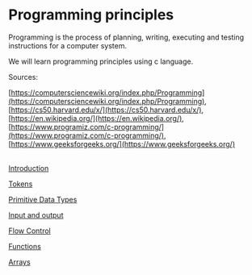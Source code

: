 # Programming principles

Programming is the process of planning, writing, executing and testing instructions for a computer system.

We will learn programming principles using c language.

Sources:

[https://computersciencewiki.org/index.php/Programming](https://computersciencewiki.org/index.php/Programming),
[https://cs50.harvard.edu/x/](https://cs50.harvard.edu/x/),
[https://en.wikipedia.org/](https://en.wikipedia.org/),
[https://www.programiz.com/c-programming/](https://www.programiz.com/c-programming/),
[https://www.geeksforgeeks.org/](https://www.geeksforgeeks.org/)<br/><br/>
 

[Introduction](Notebook/Programming%20c727e2cb4b7c4f508ff5ebb848ab48d4/Introduction%208ea0569d8d464550bb3964fe793a33cf.md)

[Tokens](Notebook/Programming%20c727e2cb4b7c4f508ff5ebb848ab48d4/Tokens%206ac8bbb708354fca89980c873837dac2.md)

[Primitive Data Types](Notebook/Programming%20c727e2cb4b7c4f508ff5ebb848ab48d4/Primitive%20Data%20Types%205de22bc1f4144589baff1bece14c3ba9.md)

[Input and output](Notebook/Programming%20c727e2cb4b7c4f508ff5ebb848ab48d4/Input%20and%20output%202d725f5d4e0d419a8d79f3243ca08642.md)

[Flow Control](Notebook/Programming%20c727e2cb4b7c4f508ff5ebb848ab48d4/Flow%20Control%20aa13f842cab64d238ea1180f938e6b96.md)

[Functions](Notebook/Programming%20c727e2cb4b7c4f508ff5ebb848ab48d4/Functions%20ff0f4eee687c453ebe8c4d9f6cff3c1e.md)

[Arrays](Notebook/Programming%20c727e2cb4b7c4f508ff5ebb848ab48d4/Arrays%208f2989b857a642a6826cfbe525948a5b.md)

